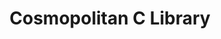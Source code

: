 ---
codehost: https://github.com/jart/cosmopolitan
logohandle: justinelol_cosmopolitan
sort: cosmopolitan
title: Cosmopolitan C Library
website: https://justine.lol/cosmopolitan/index.html
---